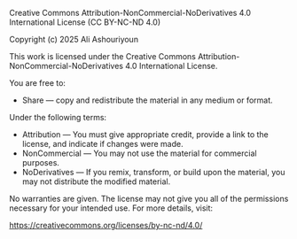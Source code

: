 Creative Commons Attribution-NonCommercial-NoDerivatives 4.0 International License (CC BY-NC-ND 4.0)

Copyright (c) 2025 Ali Ashouriyoun

This work is licensed under the Creative Commons Attribution-NonCommercial-NoDerivatives 4.0 International License.

You are free to:
- Share — copy and redistribute the material in any medium or format.

Under the following terms:
- Attribution — You must give appropriate credit, provide a link to the license, and indicate if changes were made.
- NonCommercial — You may not use the material for commercial purposes.
- NoDerivatives — If you remix, transform, or build upon the material, you may not distribute the modified material.

No warranties are given. The license may not give you all of the permissions necessary for your intended use. For more details, visit:

https://creativecommons.org/licenses/by-nc-nd/4.0/
